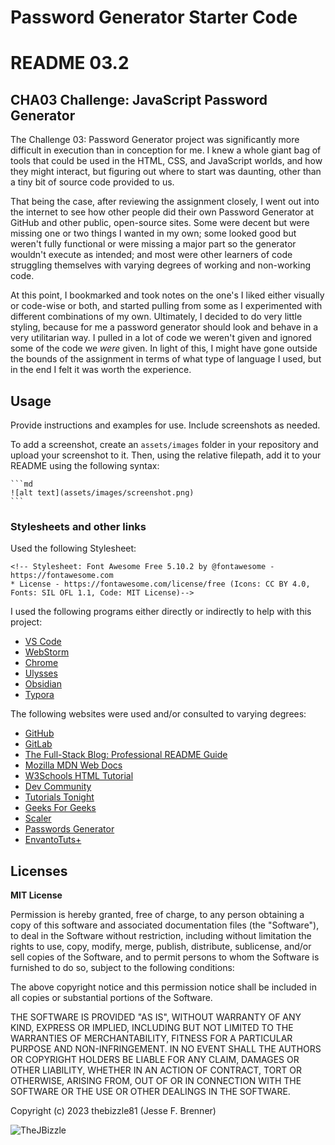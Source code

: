 # Password Generator Starter Code
# README 03.2

## CHA03 Challenge: JavaScript Password Generator  

The Challenge 03: Password Generator project was significantly more difficult in execution than in conception for me. I knew a whole giant bag of tools that could be used in the HTML, CSS, and JavaScript worlds, and how they might interact, but figuring out where to start was daunting, other than a tiny bit of source code provided to us.

That being the case, after reviewing the assignment closely, I went out into the internet to see how other people did their own Password Generator at GitHub and other public, open-source sites. Some were decent but were missing one or two things I wanted in my own; some looked good but weren't fully functional or were missing a major part so the generator wouldn't execute as intended; and most were other learners of code struggling themselves with varying degrees of working and non-working code.

At this point, I bookmarked and took notes on the one's I liked either visually or code-wise or both, and started pulling from some as I experimented with different combinations of my own. Ultimately, I decided to do very little styling, because for me a password generator should look and behave in a very utilitarian way. I pulled in a lot of code we weren't given and ignored some of the code we *were* given. In light of this, I might have gone outside the bounds of the assignment in terms of what type of language I used, but in the end I felt it was worth the experience.

## Usage

Provide instructions and examples for use. Include screenshots as needed.

To add a screenshot, create an `assets/images` folder in your repository and upload your screenshot to it. Then, using the relative filepath, add it to your README using the following syntax:

    ```md
    ![alt text](assets/images/screenshot.png)
    ```

### Stylesheets and other links

Used the following Stylesheet:

```
<!-- Stylesheet: Font Awesome Free 5.10.2 by @fontawesome - https://fontawesome.com
* License - https://fontawesome.com/license/free (Icons: CC BY 4.0, Fonts: SIL OFL 1.1, Code: MIT License)-->
```

I used the following programs either directly or indirectly to help with this project:

- [VS Code](https://code.visualstudio.com/)
- [WebStorm](https://www.jetbrains.com/webstorm/)
- [Chrome](https://www.google.com/chrome/)
- [Ulysses](https://ulysses.app/)
- [Obsidian](https://obsidian.md/)
- [Typora](https://typora.io/)

The following websites were used and/or consulted to varying degrees:

- [GitHub](https://github.com/)
- [GitLab](https://about.gitlab.com/)
- [The Full-Stack Blog: Professional README Guide](https://coding-boot-camp.github.io/full-stack/github/professional-readme-guide)
- [Mozilla MDN Web Docs](https://developer.mozilla.org/en-US/)
- [W3Schools HTML Tutorial](https://www.w3schools.com/html/default.asp)
- [Dev Community](https://dev.to/)
- [Tutorials Tonight](https://www.tutorialstonight.com/)
- [Geeks For Geeks](https://www.geeksforgeeks.org/)
- [Scaler](https://www.scaler.com/)
- [Passwords Generator](https://passwords-generator.org/)
- [EnvantoTuts+](https://tutsplus.com/)

##  Licenses

**MIT License**

Permission is hereby granted, free of charge, to any person obtaining a copy of this software and associated documentation files (the "Software"), to deal in the Software without restriction, including without limitation the rights to use, copy, modify, merge, publish, distribute, sublicense, and/or sell copies of the Software, and to permit persons to whom the Software is furnished to do so, subject to the following conditions:

The above copyright notice and this permission notice shall be included in all copies or substantial portions of the Software.

THE SOFTWARE IS PROVIDED "AS IS", WITHOUT WARRANTY OF ANY KIND, EXPRESS OR IMPLIED, INCLUDING BUT NOT LIMITED TO THE WARRANTIES OF MERCHANTABILITY, FITNESS FOR A PARTICULAR PURPOSE AND NON-INFRINGEMENT. IN NO EVENT SHALL THE AUTHORS OR COPYRIGHT HOLDERS BE LIABLE FOR ANY CLAIM, DAMAGES OR OTHER LIABILITY, WHETHER IN AN ACTION OF CONTRACT, TORT OR OTHERWISE, ARISING FROM, OUT OF OR IN CONNECTION WITH THE SOFTWARE OR THE USE OR OTHER DEALINGS IN THE SOFTWARE.

Copyright (c) 2023 thebizzle81 (Jesse F. Brenner)

![TheJBizzle](https://img.shields.io/badge/TheJBizzle-blue)